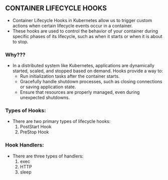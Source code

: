 ## CONTAINER LIFECYCLE HOOKS

- Container Lifecycle Hooks in Kubernetes allow us to trigger custom actions when certain lifecycle events occur in a container. 
- These hooks are used to control the behavior of your container during specific phases of its lifecycle, such as when it starts or when it is about to stop.

### Why???

- In a distributed system like Kubernetes, applications are dynamically started, scaled, and stopped based on demand. Hooks provide a way to:
    - Run initialization tasks after the container starts.
    - Gracefully handle shutdown processes, such as closing connections or saving application state.
    - Ensure that resources are properly managed, even during unexpected shutdowns.
    
### Types of Hooks:
- There are two primary types of lifecycle hooks:
    1. PostStart Hook
    2. PreStop Hook
    
### Hook Handlers:
- There are three types of handlers:
    1. exec
    2. HTTP
    3. sleep